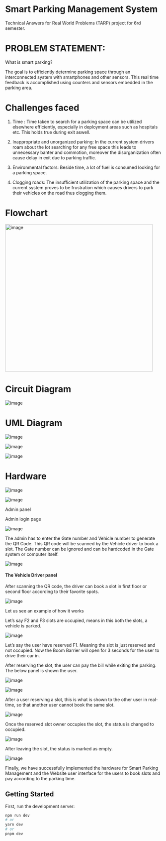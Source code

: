 # Smart Parking Management System
Technical Answers for Real World Problems (TARP) project for 6rd semester.

# PROBLEM STATEMENT:

What is smart parking?

The goal is to efficiently determine parking space through an interconnected system with smartphones and other sensors. This real time feedback is accomplished using counters and sensors embedded in the parking area.

# Challenges faced

1. Time :
Time taken to search for a parking space can be utilized elsewhere efficiently, especially in deployment areas such as hospitals etc. This holds true during exit aswell.

2. Inappropriate and unorganized parking:
In the current system drivers roam about the lot searching for any free space this leads to unnecessary banter and commotion, moreover the disorganization often cause delay in exit due to parking traffic.

3. Environmental factors:
Beside time, a lot of fuel is consumed looking for a parking space.

4. Clogging roads:
The insufficient utilization of the parking space and the current system proves to be frustration which causes drivers to park their vehicles on the road thus clogging them.

# Flowchart
<img width="474" alt="image" src="https://user-images.githubusercontent.com/91727830/230726032-e1ceea53-d623-4316-aaaa-c598a7e76752.png">


# Circuit Diagram

![image](https://user-images.githubusercontent.com/91727830/230726120-f942cb80-3dac-44ee-8de8-7d959d817bfb.png)

# UML Diagram
![image](https://user-images.githubusercontent.com/91727830/230725829-3acdfa8e-e59b-456a-8299-d51efdaf79c0.png)

![image](https://user-images.githubusercontent.com/91727830/230725853-eb87b3a0-e99b-4ad4-a8c4-1746506b3b96.png)

![image](https://user-images.githubusercontent.com/91727830/230725860-faf0d9d5-c940-4a94-9967-d82bc3e690ae.png)

# Hardware

![image](https://user-images.githubusercontent.com/91727830/230726155-b6fa7055-ee55-4484-b99b-b0c3f8c5fbb9.png)

![image](https://user-images.githubusercontent.com/91727830/230726164-5c905bd2-8d10-4b76-9a79-fda7635ac71d.png)

Admin panel

Admin login page

![image](https://user-images.githubusercontent.com/91727830/230726195-a3dd0512-ca72-4fa2-9d31-0332f88b1d3d.png)

 
The admin has to enter the Gate number and Vehicle number to generate the QR Code. This QR code will be scanned by the Vehicle driver to book a slot. The Gate number can be ignored and can be hardcoded in the Gate system or computer itself.
 
![image](https://user-images.githubusercontent.com/91727830/230726203-5e7dcf66-8805-4982-a6f2-28e2a1bfbc8a.png)


#### The Vehicle Driver panel

After scanning the QR code, the driver can book a slot in first floor or second floor according to their favorite spots. 
 
![image](https://user-images.githubusercontent.com/91727830/230726217-b6cad063-b06c-4fff-b6fe-78fa9876b2e1.png)

Let us see an example of how it works

Let’s say F2 and F3 slots are occupied, means in this both the slots, a vehicle is parked.

![image](https://user-images.githubusercontent.com/91727830/230726233-236920a2-2056-4e5c-bf7d-bfa3dc3a1470.png)

Let’s say the user have reserved F1. Meaning the slot is just reserved and not occupied. Now the Boom Barrier will open for 3 seconds for the user to drive their car in.

After reserving the slot, the user can pay the bill while exiting the parking. The below panel is shown the user.

![image](https://user-images.githubusercontent.com/91727830/230726256-7c5baae1-d1d7-4200-8251-1e7b6f859139.png)

![image](https://user-images.githubusercontent.com/91727830/230726271-e09f02bc-4cf3-4204-88ac-4bb6ae4b3fa0.png)

After a user reserving a slot, this is what is shown to the other user in real-time, so that another user cannot book the same slot. 

![image](https://user-images.githubusercontent.com/91727830/230726280-3f69b98c-092a-4919-a682-6533fdf004ab.png)

Once the reserved slot owner occupies the slot, the status is changed to occupied.

![image](https://user-images.githubusercontent.com/91727830/230726289-f583a7d3-80fa-4347-a42b-f46e4121a41f.png)

After leaving the slot, the status is marked as empty.
 
 ![image](https://user-images.githubusercontent.com/91727830/230726293-2562bcae-9fa4-45f3-aa60-1e4307ba0a00.png)

Finally, we have successfully implemented the hardware for Smart Parking Management and the Website user interface for the users to book slots and pay according to the parking time.


## Getting Started

First, run the development server:

```bash
npm run dev
# or
yarn dev
# or
pnpm dev
```
